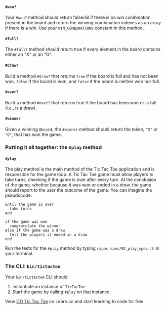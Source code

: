 

#### `#won?`

Your `#won?` method should return false/nil if there is no win combination present in the board and return the winning combination indexes as an array if there is a win. Use your `WIN_COMBINATIONS` constant in this method.

#### `#full?`

The `#full?` method should return true if every element in the board contains either an "X" or an "O".

#### `#draw?`

Build a method `#draw?` that returns `true` if the board is full and has not been won, `false` if the board is won, and `false` if the board is neither won nor full.

#### `#over?`

Build a method `#over?` that returns true if the board has been won or is full (i.e., is a draw).

#### `#winner`

Given a winning `@board`, the `#winner` method should return the token, `"X"` or `"O"`, that has won the game.

### Putting it all together: the `#play` method

#### `#play`

The play method is the main method of the Tic Tac Toe application and is responsible for the game loop. A Tic Tac Toe game must allow players to take turns, checking if the game is over after every turn. At the conclusion of the game, whether because it was won or ended in a draw, the game should report to the user the outcome of the game. You can imagine the pseudocode:

```
until the game is over
  take turns
end

if the game was won
  congratulate the winner
else if the game was a draw
  tell the players it ended in a draw
end
```

Run the tests for the `#play` method by typing `rspec spec/02_play_spec.rb` in your terminal.

### The CLI: `bin/tictactoe`

Your `bin/tictactoe` CLI should:

1. Instantiate an instance of `TicTacToe`
2. Start the game by calling `#play` on that instance.

<p data-visibility='hidden'>View <a href='https://learn.co/lessons/oo-tic-tac-toe' title='Tic Tac Toe in Ruby'>OO Tic Tac Toe</a> on Learn.co and start learning to code for free.</p>


